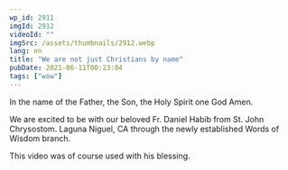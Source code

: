 ```yaml
---
wp_id: 2911
imgId: 2912
videoId: ""
imgSrc: /assets/thumbnails/2912.webp
lang: en
title: "We are not just Christians by name"
pubDate: 2021-06-11T00:23:04
tags: ["wow"]
---
```


<!-- page: 6 -->

<p>In the name of the Father, the Son, the Holy Spirit one God Amen.</p>
<p>We are excited to be with our beloved Fr. Daniel Habib from St. John Chrysostom. Laguna Niguel, CA through the newly established Words of Wisdom branch.</p>
<p>This video was of course used with his blessing.</p>
<p>&nbsp;</p>
